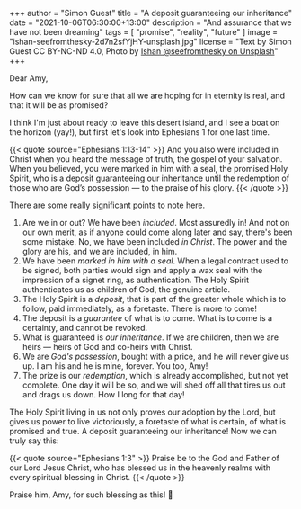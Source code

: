 +++
author = "Simon Guest"
title = "A deposit guaranteeing our inheritance"
date = "2021-10-06T06:30:00+13:00"
description = "And assurance that we have not been dreaming"
tags = [ "promise", "reality", "future" ]
image = "ishan-seefromthesky-2d7n2sfYjHY-unsplash.jpg"
license = "Text by Simon Guest CC BY-NC-ND 4.0, Photo by [Ishan @seefromthesky on Unsplash](https://unsplash.com/photos/2d7n2sfYjHY)"
+++

Dear Amy,

How can we know for sure that all we are hoping for in eternity is real, and that it will be as promised?

I think I'm just about ready to leave this desert island, and I see a boat on the horizon (yay!), but first let's look into Ephesians 1 for one last time.

{{< quote source="Ephesians 1:13-14" >}}
And you also were included in Christ when you heard the message of truth, the gospel of your salvation. When you believed, you were marked in him with a seal, the promised Holy Spirit, who is a deposit guaranteeing our inheritance until the redemption of those who are God’s possession — to the praise of his glory.
{{< /quote >}}

There are some really significant points to note here.

1. Are we in or out? We have been _included_. Most assuredly in! And not on our own merit, as if anyone could come along later and say, there's been some mistake. No, we have been included _in Christ_. The power and the glory are his, and we are included, in him.
2. We have been _marked in him with a seal_. When a legal contract used to be signed, both parties would sign and apply a wax seal with the impression of a signet ring, as authentication. The Holy Spirit authenticates us as children of God, the genuine article.
3. The Holy Spirit is a _deposit_, that is part of the greater whole which is to follow, paid immediately, as a foretaste. There is more to come!
4. The deposit is a _guarantee_ of what is to come. What is to come is a certainty, and cannot be revoked.
5. What is guaranteed is _our inheritance_. If we are children, then we are heirs — heirs of God and co-heirs with Christ.
6. We are _God's possession_, bought with a price, and he will never give us up. I am his and he is mine, forever. You too, Amy!
7. The prize is our _redemption_, which is already accomplished, but not yet complete. One day it will be so, and we will shed off all that tires us out and drags us down. How I long for that day!

The Holy Spirit living in us not only proves our adoption by the Lord, but gives us power to live victoriously, a foretaste of what is certain, of what is promised and true. A deposit guaranteeing our inheritance! Now we can truly say this:

{{< quote source="Ephesians 1:3" >}}
Praise be to the God and Father of our Lord Jesus Christ, who has blessed us in the heavenly realms with every spiritual blessing in Christ.
{{< /quote >}}

Praise him, Amy, for such blessing as this! 🙏
